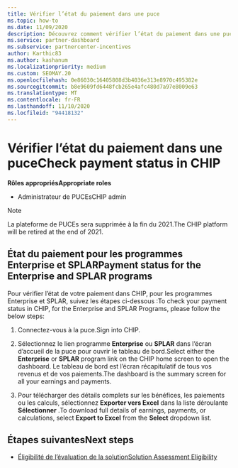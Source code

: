 ```yaml
---
title: Vérifier l’état du paiement dans une puce
ms.topic: how-to
ms.date: 11/09/2020
description: Découvrez comment vérifier l’état du paiement dans une puce.
ms.service: partner-dashboard
ms.subservice: partnercenter-incentives
author: Karthic83
ms.author: kashanum
ms.localizationpriority: medium
ms.custom: SEOMAY.20
ms.openlocfilehash: 0e86030c16405808d3b4036e313e8970c495382e
ms.sourcegitcommit: b8e9609fd6448fcb265e4afc480d7a97e8009e63
ms.translationtype: MT
ms.contentlocale: fr-FR
ms.lasthandoff: 11/10/2020
ms.locfileid: "94418132"
---
```

# <a name="check-payment-status-in-chip"></a><span data-ttu-id="3d06e-103">Vérifier l’état du paiement dans une puce</span><span class="sxs-lookup"><span data-stu-id="3d06e-103">Check payment status in CHIP</span></span>

<span data-ttu-id="3d06e-104">**Rôles appropriés**</span><span class="sxs-lookup"><span data-stu-id="3d06e-104">**Appropriate roles**</span></span>

- <span data-ttu-id="3d06e-105">Administrateur de PUCEs</span><span class="sxs-lookup"><span data-stu-id="3d06e-105">CHIP admin</span></span>

>[!NOTE]
><span data-ttu-id="3d06e-106">La plateforme de PUCEs sera supprimée à la fin du 2021.</span><span class="sxs-lookup"><span data-stu-id="3d06e-106">The CHIP platform will be retired at the end of 2021.</span></span>

## <a name="payment-status-for-the-enterprise-and-splar-programs"></a><span data-ttu-id="3d06e-107">État du paiement pour les programmes Enterprise et SPLAR</span><span class="sxs-lookup"><span data-stu-id="3d06e-107">Payment status for the Enterprise and SPLAR programs</span></span>

<span data-ttu-id="3d06e-108">Pour vérifier l’état de votre paiement dans CHIP, pour les programmes Enterprise et SPLAR, suivez les étapes ci-dessous :</span><span class="sxs-lookup"><span data-stu-id="3d06e-108">To check your payment status in CHIP, for the Enterprise and SPLAR Programs, please follow the below steps:</span></span>

1. <span data-ttu-id="3d06e-109">Connectez-vous à la puce.</span><span class="sxs-lookup"><span data-stu-id="3d06e-109">Sign into CHIP.</span></span>
 
1. <span data-ttu-id="3d06e-110">Sélectionnez le lien programme **Enterprise** ou **SPLAR** dans l’écran d’accueil de la puce pour ouvrir le tableau de bord.</span><span class="sxs-lookup"><span data-stu-id="3d06e-110">Select either the **Enterprise** or **SPLAR** program link on the CHIP home screen to open the dashboard.</span></span> <span data-ttu-id="3d06e-111">Le tableau de bord est l’écran récapitulatif de tous vos revenus et de vos paiements.</span><span class="sxs-lookup"><span data-stu-id="3d06e-111">The dashboard is the summary screen for all your earnings and payments.</span></span>
 
1. <span data-ttu-id="3d06e-112">Pour télécharger des détails complets sur les bénéfices, les paiements ou les calculs, sélectionnez  **Exporter vers Excel** dans la liste déroulante **Sélectionner** .</span><span class="sxs-lookup"><span data-stu-id="3d06e-112">To download full details of earnings, payments, or calculations, select  **Export to Excel** from the **Select** dropdown list.</span></span>

## <a name="next-steps"></a><span data-ttu-id="3d06e-113">Étapes suivantes</span><span class="sxs-lookup"><span data-stu-id="3d06e-113">Next steps</span></span>

- [<span data-ttu-id="3d06e-114">Éligibilité de l’évaluation de la solution</span><span class="sxs-lookup"><span data-stu-id="3d06e-114">Solution Assessment Eligibility</span></span>](chip-solution-assessment.md) 
